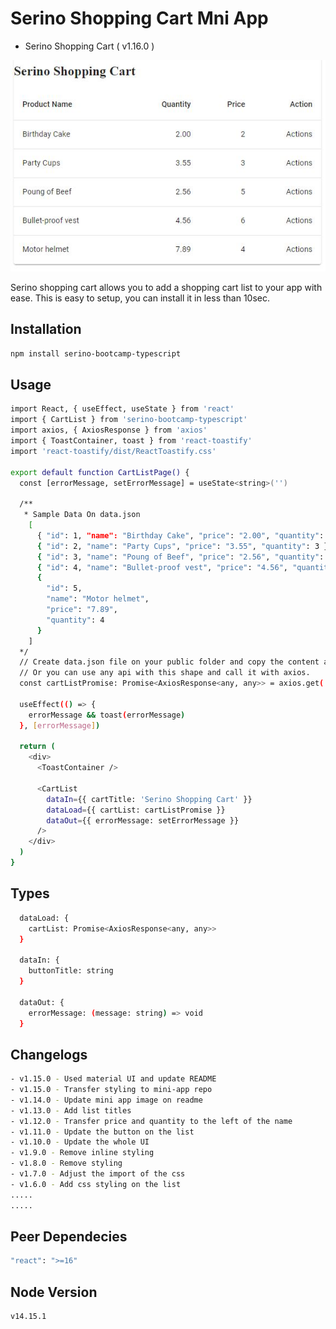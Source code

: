 # Serino Shopping Cart Mni App

- Serino Shopping Cart ( v1.16.0 )

![Mini App Shopping Cart](https://github.com/kkbjjtllavora/serino-bootcamp-typescript/blob/master/images/mini-app-ss-b.JPG?raw=true)

Serino shopping cart allows you to add a shopping cart list to your app with ease. This is easy to setup, you can install it in less than 10sec.

## Installation

```sh
npm install serino-bootcamp-typescript
```

## Usage

```sh
import React, { useEffect, useState } from 'react'
import { CartList } from 'serino-bootcamp-typescript'
import axios, { AxiosResponse } from 'axios'
import { ToastContainer, toast } from 'react-toastify'
import 'react-toastify/dist/ReactToastify.css'

export default function CartListPage() {
  const [errorMessage, setErrorMessage] = useState<string>('')

  /**
   * Sample Data On data.json
    [
      { "id": 1, "name": "Birthday Cake", "price": "2.00", "quantity": 2 },
      { "id": 2, "name": "Party Cups", "price": "3.55", "quantity": 3 },
      { "id": 3, "name": "Poung of Beef", "price": "2.56", "quantity": 5 },
      { "id": 4, "name": "Bullet-proof vest", "price": "4.56", "quantity": 6 },
      {
        "id": 5,
        "name": "Motor helmet",
        "price": "7.89",
        "quantity": 4
      }
    ]
  */
  // Create data.json file on your public folder and copy the content above.
  // Or you can use any api with this shape and call it with axios.
  const cartListPromise: Promise<AxiosResponse<any, any>> = axios.get('./data.json')

  useEffect(() => {
    errorMessage && toast(errorMessage)
  }, [errorMessage])

  return (
    <div>
      <ToastContainer />

      <CartList
        dataIn={{ cartTitle: 'Serino Shopping Cart' }}
        dataLoad={{ cartList: cartListPromise }}
        dataOut={{ errorMessage: setErrorMessage }}
      />
    </div>
  )
}

```

## Types

```sh
  dataLoad: {
    cartList: Promise<AxiosResponse<any, any>>
  }

  dataIn: {
    buttonTitle: string
  }

  dataOut: {
    errorMessage: (message: string) => void
  }
```

## Changelogs

```sh
- v1.15.0 - Used material UI and update README
- v1.15.0 - Transfer styling to mini-app repo
- v1.14.0 - Update mini app image on readme
- v1.13.0 - Add list titles
- v1.12.0 - Transfer price and quantity to the left of the name
- v1.11.0 - Update the button on the list
- v1.10.0 - Update the whole UI
- v1.9.0 - Remove inline styling
- v1.8.0 - Remove styling
- v1.7.0 - Adjust the import of the css
- v1.6.0 - Add css styling on the list
.....
.....
```

## Peer Dependecies

```sh
"react": ">=16"
```

## Node Version

```sh
v14.15.1
```
